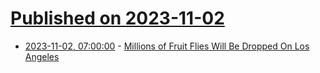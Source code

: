 # [Published on 2023-11-02](index.md)

* [2023-11-02, 07:00:00](https://it.slashdot.org/story/23/11/02/020258/millions-of-fruit-flies-will-be-dropped-on-los-angeles?utm_source=rss1.0mainlinkanon&utm_medium=feed) - [Millions of Fruit Flies Will Be Dropped On Los Angeles](https://it.slashdot.org/story/23/11/02/020258/millions-of-fruit-flies-will-be-dropped-on-los-angeles?utm_source=rss1.0mainlinkanon&utm_medium=feed)
